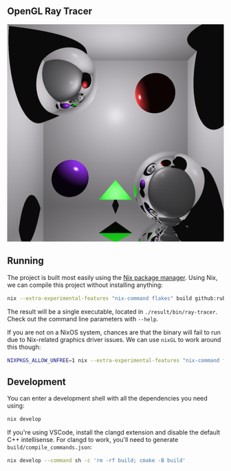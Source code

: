## OpenGL Ray Tracer

![project screenshot](docs/screenshot.png)

## Running

The project is built most easily using the [Nix package manager](https://nixos.org/download). Using Nix, we can compile this project without installing anything:

```sh
nix --extra-experimental-features "nix-command flakes" build github:ruby0b/opengl-ray-tracer
```

The result will be a single executable, located in `./result/bin/ray-tracer`.
Check out the command line parameters with `--help`.

If you are not on a NixOS system, chances are that the binary will fail to run due to Nix-related graphics driver issues.
We can use `nixGL` to work around this though:

```sh
NIXPKGS_ALLOW_UNFREE=1 nix --extra-experimental-features "nix-command flakes" run --override-input nixpkgs nixpkgs/nixos-23.11 --impure github:nix-community/nixGL -- result/bin/ray-tracer
```

## Development

You can enter a development shell with all the dependencies you need using:

```sh
nix develop
```

If you're using VSCode, install the clangd extension and disable the default C++ intellisense.
For clangd to work, you'll need to generate `build/compile_commands.json`:

```sh
nix develop --command sh -c 'rm -rf build; cmake -B build'
```
